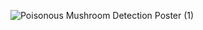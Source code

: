 
![Poisonous Mushroom Detection Poster (1)](https://user-images.githubusercontent.com/61146690/148367836-04680a9c-f6df-4d69-9cfa-9eebebb86c8c.png)
